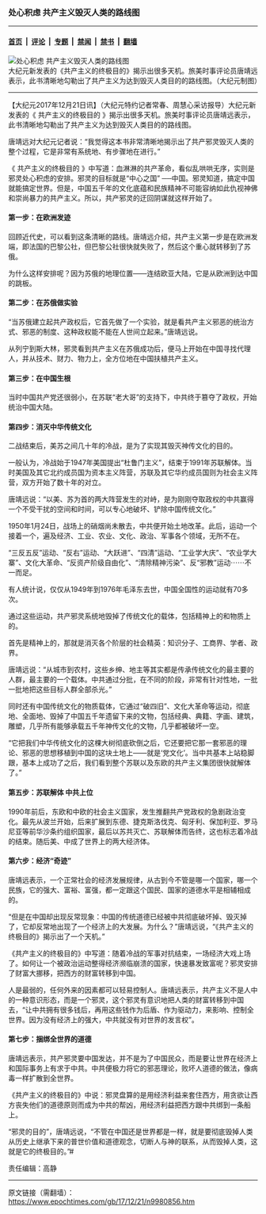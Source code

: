 ### 处心积虑 共产主义毁灭人类的路线图

---

#### [首页](../../../..?n9980856) &nbsp;|&nbsp; [评论](../../../../../epoch-comment?n9980856) &nbsp;|&nbsp; [专题](../../../../../epoch-special?n9980856) &nbsp;|&nbsp; [禁闻](../../../../../epoch-news?n9980856) &nbsp;|&nbsp; [禁书](../../../../../books?n9980856) &nbsp;|&nbsp; [翻墙](https://github.com/gfw-breaker/nogfw/blob/master/README.md?n9980856)


<div><img alt="处心积虑 共产主义毁灭人类的路线图" class="attachment-djy_600_400 size-djy_600_400 wp-post-image" src="https://i.epochtimes.com/assets/uploads/2017/11/web2-600x359.jpeg"/>
<div class="caption">
 大纪元新发表的《共产主义的终极目的》揭示出很多天机。旅美时事评论员唐靖远表示，此书清晰地勾勒出了共产主义为达到毁灭人类目的的路线图。（大纪元制图）
</div></div><hr/><div class="post_content" id="artbody" itemprop="articleBody">
 <!-- article content begin -->
 <p>
  【大纪元2017年12月21日讯】（大纪元特约记者常春、周慧心采访报导）大纪元新发表的《
  <ok href="https://www.epochtimes.com/gb/tag/%E5%85%B1%E4%BA%A7%E4%B8%BB%E4%B9%89%E7%9A%84%E7%BB%88%E6%9E%81%E7%9B%AE%E7%9A%84.html">
   共产主义的终极目的
  </ok>
  》揭示出很多天机。旅美时事评论员唐靖远表示，此书清晰地勾勒出了共产主义为达到毁灭人类目的的路线图。
 </p>
 <p>
  唐靖远对大纪元记者说：“我觉得这本书非常清晰地揭示出了共产邪灵毁灭人类的整个过程，它是非常有系统地、有步骤地在进行。”
 </p>
 <p>
  《
  <ok href="https://www.epochtimes.com/gb/tag/%E5%85%B1%E4%BA%A7%E4%B8%BB%E4%B9%89%E7%9A%84%E7%BB%88%E6%9E%81%E7%9B%AE%E7%9A%84.html">
   共产主义的终极目的
  </ok>
  》中写道：血淋淋的共产革命，看似乱哄哄无序，实则是邪灵处心积虑的安排。邪灵的目标就是“中心之国” ──中国。邪灵知道，搞定中国就能搞定世界。但是，中国五千年的文化底蕴和民族精神不可能容纳如此仇视神佛和崇尚暴力的共产主义。所以，共产邪灵的迂回阴谋就这样开始了。
 </p>
 <h4>
  第一步：在欧洲发迹
 </h4>
 <p>
  回顾近代史，可以看到这条清晰的路线。唐靖远介绍，共产主义第一步是在欧洲发端，即法国的巴黎公社，但巴黎公社很快就失败了，然后这个重心就转移到了苏俄。
 </p>
 <p>
  为什么这样安排呢？因为苏俄的地理位置——连结欧亚大陆，它是从欧洲到达中国的跳板。
 </p>
 <h4>
  第二步：在苏俄做实验
 </h4>
 <p>
  “当苏俄建立起共产政权后，它首先做了一个实验，就是看共产主义邪恶的统治方式、邪恶的制度、这种政权能不能在人世间立起来。”唐靖远说。
 </p>
 <p>
  从列宁到斯大林，邪灵看到共产主义在苏俄成功后，便马上开始在中国寻找代理人，并从技术、财力、物力上，全方位地在中国扶植共产主义。
 </p>
 <h4>
  第三步：在中国生根
 </h4>
 <p>
  当时中国共产党还很弱小，在苏联“老大哥”的支持下，中共终于篡夺了政权，开始统治中国大陆。
 </p>
 <h4>
  第四步：消灭中华传统文化
 </h4>
 <p>
  二战结束后，美苏之间几十年的冷战，是为了实现其毁灭神传文化的目的。
 </p>
 <p>
  一般认为，冷战始于1947年美国提出“杜鲁门主义”，结束于1991年苏联解体。当时美国及其它北约成员国为资本主义阵营，苏联及其它华约成员国则为社会主义阵营，双方开始了数十年的对立。
 </p>
 <p>
  唐靖远说：“以美、苏为首的两大阵营发生的对峙，是为刚刚夺取政权的中共赢得一个不受干扰的空间和时间，可以专心地破坏、铲除中国传统文化。”
 </p>
 <p>
  1950年1月24日，战场上的硝烟尚未散去，中共便开始土地改革。此后，运动一个接着一个，遍及经济、工业、农业、文化、政治、军事各个领域，无所不在。
 </p>
 <p>
  “三反五反”运动、“反右”运动、“大跃进”、“四清”运动、“工业学大庆”、“农业学大寨”、文化大革命、“反资产阶级自由化”、“清除精神污染”、反“邪教”运动⋯⋯不一而足。
 </p>
 <p>
  有人统计说，仅仅从1949年到1976年毛泽东去世，中国全国性的运动就有70多次。
 </p>
 <p>
  通过这些运动，共产邪灵系统地毁掉了传统文化的载体，包括精神上的和物质上的。
 </p>
 <p>
  首先是精神上的，那就是消灭各个阶层的社会精英：知识分子、工商界、学者、政界。
 </p>
 <p>
  唐靖远说：“从城市到农村，这些乡绅、地主等其实都是传承传统文化的最主要的人群，最主要的一个载体。中共通过分批，在不同的阶段，非常有针对性地，一批一批地把这些目标人群全部杀光。”
 </p>
 <p>
  同时还有中国传统文化的物质载体，它通过“破四旧”、文化大革命等运动，彻底地、全面地、毁掉了中国五千年遗留下来的文物，包括经典、典籍、字画、建筑，雕塑，几乎所有能够承载五千年神传文化的文物，几乎都被破坏一空。
 </p>
 <p>
  “它把我们中华传统文化的这棵大树彻底砍倒之后，它还要把它那一套邪恶的理论、邪恶的思想移植到中国的这块土地上——就是‘党文化’。当中共基本上站稳脚跟，基本上成功了之后，我们看到整个苏联以及东欧的共产主义集团很快就解体了。”
 </p>
 <h4>
  第五步：苏联解体 中共上位
 </h4>
 <p>
  1990年前后，东欧和中欧的社会主义国家，发生推翻共产党政权的急剧政治变化。最先从波兰开始，后来扩展到东德、捷克斯洛伐克、匈牙利、保加利亚、罗马尼亚等前华沙条约组织国家，最后以苏共灭亡、苏联解体而告终，这也标志着冷战的结束。随后美、中成了世界上的两大经济体。
 </p>
 <h4>
  第六步：经济“奇迹”
 </h4>
 <p>
  唐靖远表示，一个正常社会的经济发展规律，从古到今不管是哪一个国家，哪一个民族，它的强大、富裕、富强，都一定跟这个国民、国家的道德水平是相辅相成的。
 </p>
 <p>
  “但是在中国却出现反常现象：中国的传统道德已经被中共彻底破坏掉、毁灭掉了，它却反常地出现了一个经济上的大发展。为什么？”唐靖远说，“《共产主义的终极目的》揭示出了一个天机。”
 </p>
 <p>
  《共产主义的终极目的》中写道：随着冷战的军事对抗结束，一场经济大戏上场了。如何让一个被政治运动整得经济濒临崩溃的国家，快速暴发致富呢？邪灵安排了财富大挪移，把西方的财富转移到中国。
 </p>
 <p>
  人是最弱的，任何外来的因素都可以轻易控制人。唐靖远表示，共产主义不是人中的一种意识形态，而是一个邪灵，这个邪灵有意识地把人类的财富转移到中国去，“让中共拥有很多钱后，再用这些钱作为后盾、作为驱动力，来影响、控制全世界。因为没有经济上的强大，中共就没有对世界的发言权”。
 </p>
 <h4>
  第七步：捆绑全世界的道德
 </h4>
 <p>
  唐靖远表示，共产邪灵要中国发达，并不是为了中国民众，而是要让世界在经济上和国际事务上有求于中共。中共便极力将它的邪恶理论，败坏人道德的做法，像病毒一样扩散到全世界。
 </p>
 <p>
  《共产主义的终极目的》中说：邪灵盘算的是用经济利益来套住西方，用贪欲让西方丧失他们的道德原则而成为中共的帮凶，用经济利益把西方跟中共绑到一条船上。
 </p>
 <p>
  “邪灵的目的”，唐靖远说，“不管在中国还是世界都是一样，就是要彻底毁掉人类从历史上继承下来的普世价值和道德观念，切断人与神的联系，从而毁掉人类，这就是它的终极目的。”#
 </p>
 <p>
  责任编辑：高静
 </p>
 <!-- article content end -->
 <div id="below_article_ad">
 </div>
</div>


---

原文链接（需翻墙）：https://www.epochtimes.com/gb/17/12/21/n9980856.htm